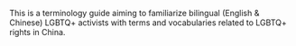 This is a terminology guide aiming to familiarize bilingual (English &amp; Chinese) LGBTQ+ activists with terms and vocabularies related to LGBTQ+ rights in China.
